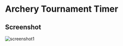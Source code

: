 # Archery Tournament Timer

## Screenshot
![screenshot1](https://github.com/guidobonerz/nerdsuite/blob/master/docs/screenshot.png)
